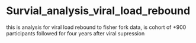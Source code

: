 # Survial_analysis_viral_load_rebound
this is analysis for viral load rebound to fisher fork data, is cohort of +900 participants followed for four years after viral supression
